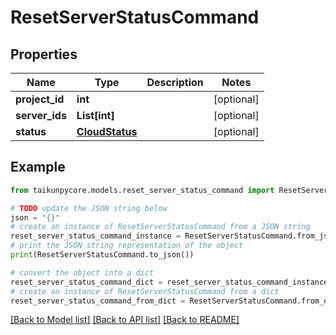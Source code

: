 # ResetServerStatusCommand


## Properties

Name | Type | Description | Notes
------------ | ------------- | ------------- | -------------
**project_id** | **int** |  | [optional] 
**server_ids** | **List[int]** |  | [optional] 
**status** | [**CloudStatus**](CloudStatus.md) |  | [optional] 

## Example

```python
from taikunpycore.models.reset_server_status_command import ResetServerStatusCommand

# TODO update the JSON string below
json = "{}"
# create an instance of ResetServerStatusCommand from a JSON string
reset_server_status_command_instance = ResetServerStatusCommand.from_json(json)
# print the JSON string representation of the object
print(ResetServerStatusCommand.to_json())

# convert the object into a dict
reset_server_status_command_dict = reset_server_status_command_instance.to_dict()
# create an instance of ResetServerStatusCommand from a dict
reset_server_status_command_from_dict = ResetServerStatusCommand.from_dict(reset_server_status_command_dict)
```
[[Back to Model list]](../README.md#documentation-for-models) [[Back to API list]](../README.md#documentation-for-api-endpoints) [[Back to README]](../README.md)


